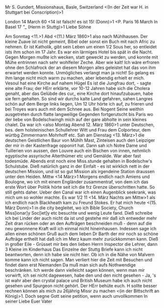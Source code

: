 Mr S. Gundert, Missionshaus, Basle, Switzerland
<(In der Zeit war H. in Stuttgart bei Conscription)>1

 London 14 March 60
 <14 ist falsch! es ist 15! (Donn)>1
 <P. Paris 16 March
 In Basel 17 _"__
 (Herm in Stuttg)>1
Liebe Söhne

Am Sonntag <11.>1 Abd <(11.) März 1860>1 also nach Mühlhausen. Der kleine Zuave ist nicht gemeint, Bibel oder sonst ein Buch mit nach Afric zu nehmen. Er ist Katholik, gibt sein Leben um einen 1/2 Sous her, so entleidet ists ihm schon im 17 Jahr. Es war ein lärmiges Hotel bis spät in die Nacht. Gegen Morgen mußte ich wecken, statt geweckt zu werden, und konnte mit Mühe entrinnen nach sehr wohlfeiler Zeche. Aber wie kalt! Ich wäre erfroren ohne den Schlafrock der an diesem Morgen alles geleistet hat das von ihm erwartet werden konnte. Unmögliches verlangt man ja nicht! So gelang es ihm lange nicht mich warm zu machen, aber lebendig erhielt er mich. Vesoul hat eine Kirche auf nahem Hügel Es ist die Jungfrau dort, - sagte eine alte Frau; der HErr erklärte, vor 10-12 Jahren habe sich die Cholera genaht, aber das Gelübde des cur‚, eine Kirche dort hinaufzubauen, habe sie fern gehalten. So sind wir durchs kalte Land gefahren, sahen Langres schön auf dem Berge links liegen, Um 12 Uhr hörte ich auf, zu frieren und bei Troyes wars auch mit dem Schnee aus. Bei Nogent Seine weithin ausgetreten durch flatte langweilige Gegenden fortgerutscht bis Paris wo der liebe von Bodelschwingh mich auf der gare abholte in sein kleines chalet. Da war ich <also Montag Abend 12. März 1860>1 unter Deutschen, bes. dem holsteinischen Schullehrer Witt und Frau dem Colporteur, dem würtbg Zimmermann Mohrhoff etc. Sah am Dienstag <13. März>1 die deutschen Geistlichen Baur von Mühlh Mast, Zinteisen auch den Leipziger der mir in der Kastenfrage opponirt hat. Dann sah ich Notre Dame und Tuillerien von aussen, den Louvre auch ein Bischen von innen, nehmlich egyptische assyrische Alterthümer etc und Gemälde. War aber fast todesmüde. Abends erst noch eine Miss.stunde gehalten in Bodelschw's Schulstube. Dieß natürlich ganz in der Einfalt - es ist wirklich nett in der deutschen Mission, und ist so gut Mission als irgendeine Station draussen unter den Heiden. Mittw <14 März>1 Morgens endlich nach Amiens und Boulogne, wo ich mit einem Engländer zusammentraf, von dem ich das erste Wort über Politik hörte seit ich die frz Grenze überschritten hatte. So still gehts daher. Ueber den Canal war ich einen Augenblick seekrank, was mich um so wohler machte. Es war 1/2 11 <14. März Nachts am Mittw>1 als ich endlich nach Blackheath kam zu Freund Stokes. Er hat mich heute <(15. März Donn)>1 in die city begleitet, wo ich Bible Society, Church Miss[ionar]y Soc[iet]y etc besuchte und wenig Leute fand. Dieß schreibe ich bei Linder der auch nicht da ist und gestehe mir daß ich entweder mehr Zeit dran rücken oder an den Aufträgen beschneiden muß - denn auf die neu gewonnene Kraft will ich einmal nicht hineinhausen. Indessen sage ich allen einen schönen Gruß auch dem lieben Dr Barth der mir noch so schöne Aufträge ertheilt hat daß ich im Merz kaum mehr zurückkommen kann. Dieß in großer Eile - Grüsset mir bes den lieben Herrn Inspector die Lehrer, dann 3 Kleine im Kinderhaus Das Einzelne der Stuttg Briefe kann ich nicht beantworten, denn ich habe sie nicht hier. Ob ich in die Nähe von Malvern komme kann ich nicht sagen. Man verliert hier die Zeit mit Besuchen und findet dann erst Niemanden Da muß man sich aufs Nothwendige beschränken. Ich werde dann vielleicht sagen können, wenn man mir vorwirft, ich sei nicht dagewesen, habe den und den nicht gesehen - Ja, 's ist wahr aber den crystal palace und British Museum habe ich auch nicht gesehen und Spurgeon nicht gehört. Der HErr behüte euch. H sollte besser rechnen können als mich zu 26jährig Missr zu machen <(in der Bittschrift an König)>1. Doch segne Gott seine petition, wenn auch unvollkommen 
 In seiner Liebe
 Euer Vater

